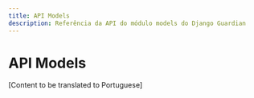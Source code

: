 ```yaml
---
title: API Models
description: Referência da API do módulo models do Django Guardian
---
```


# API Models

[Content to be translated to Portuguese]

<!-- This page content will be translated from the main English api/models.md -->
